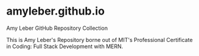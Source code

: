 # amyleber.github.io

Amy Leber GitHub Repository Collection

This is Amy Leber's Repository borne out of MIT's Professional Certificate in Coding: Full Stack Development with MERN.
